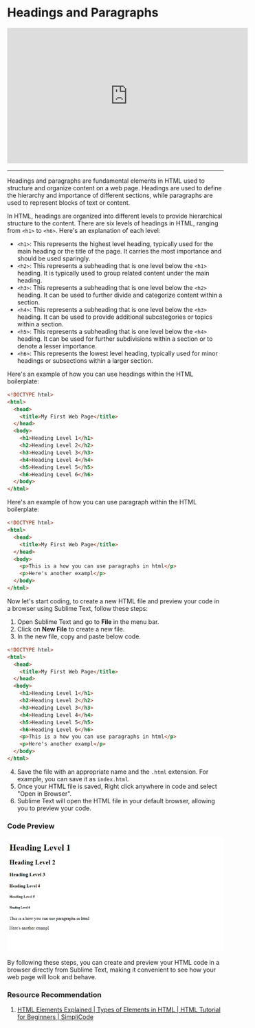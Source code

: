 # Headings and Paragraphs

<iframe width="560" height="315" src="https://www.youtube-nocookie.com/embed/salY_Sm6mv4" title="YouTube video player" frameborder="0" allow="accelerometer; autoplay; clipboard-write; encrypted-media; gyroscope; picture-in-picture; web-share" allowfullscreen></iframe>

---

Headings and paragraphs are fundamental elements in HTML used to structure and organize content on a web page. Headings are used to define the hierarchy and importance of different sections, while paragraphs are used to represent blocks of text or content.

In HTML, headings are organized into different levels to provide hierarchical structure to the content. There are six levels of headings in HTML, ranging from `<h1>` to `<h6>`. Here's an explanation of each level:

- `<h1>`: This represents the highest level heading, typically used for the main heading or the title of the page. It carries the most importance and should be used sparingly.
- `<h2>`: This represents a subheading that is one level below the `<h1>` heading. It is typically used to group related content under the main heading.
- `<h3>`: This represents a subheading that is one level below the `<h2>` heading. It can be used to further divide and categorize content within a section.
- `<h4>`: This represents a subheading that is one level below the `<h3>` heading. It can be used to provide additional subcategories or topics within a section.
- `<h5>`: This represents a subheading that is one level below the `<h4>` heading. It can be used for further subdivisions within a section or to denote a lesser importance.
- `<h6>`: This represents the lowest level heading, typically used for minor headings or subsections within a larger section.

Here's an example of how you can use headings within the HTML boilerplate:

```html
<!DOCTYPE html>
<html>
  <head>
    <title>My First Web Page</title>
  </head>
  <body>
    <h1>Heading Level 1</h1>
    <h2>Heading Level 2</h2>
    <h3>Heading Level 3</h3>
    <h4>Heading Level 4</h4>
    <h5>Heading Level 5</h5>
    <h6>Heading Level 6</h6>
  </body>
</html>
```

Here's an example of how you can use paragraph within the HTML boilerplate:

```html
<!DOCTYPE html>
<html>
  <head>
    <title>My First Web Page</title>
  </head>
  <body>
    <p>This is a how you can use paragraphs in html</p>
    <p>Here's another exampl</p>
  </body>
</html>
```

Now let's start coding, to create a new HTML file and preview your code in a browser using Sublime Text, follow these steps:

1. Open Sublime Text and go to **File** in the menu bar.
2. Click on **New File** to create a new file.
3. In the new file, copy and paste below code.

```html
<!DOCTYPE html>
<html>
  <head>
    <title>My First Web Page</title>
  </head>
  <body>
    <h1>Heading Level 1</h1>
    <h2>Heading Level 2</h2>
    <h3>Heading Level 3</h3>
    <h4>Heading Level 4</h4>
    <h5>Heading Level 5</h5>
    <h6>Heading Level 6</h6>
    <p>This is a how you can use paragraphs in html</p>
    <p>Here's another exampl</p>
  </body>
</html>
```

4. Save the file with an appropriate name and the `.html` extension. For example, you can save it as `index.html`.
5. Once your HTML file is saved, Right click anywhere in code and select "Open in Browser".
6. Sublime Text will open the HTML file in your default browser, allowing you to preview your code.

### Code Preview

![Code Preview](https://raw.githubusercontent.com/Abiey2579/designgriddata/master/learnpath/assets/images/headings-and-paragraphs.jpg)

By following these steps, you can create and preview your HTML code in a browser directly from Sublime Text, making it convenient to see how your web page will look and behave.

### Resource Recommendation

1. <a href="https://youtu.be/xR-dcJNRyVs" target="_blank">HTML Elements Explained | Types of Elements in HTML | HTML Tutorial for Beginners | SimpliCode
   </a>
